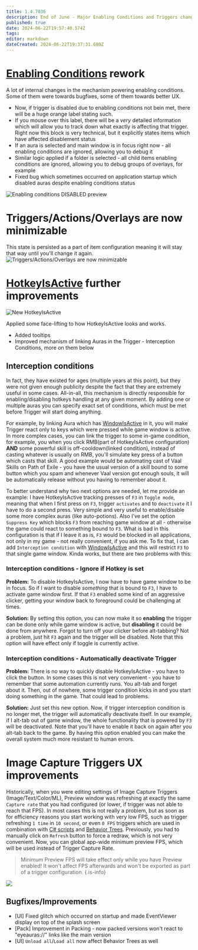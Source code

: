 ```yaml
---
title: 1.4.7036
description: End of June - Major Enabling Conditions and Triggers changes
published: true
date: 2024-06-22T19:57:40.574Z
tags: 
editor: markdown
dateCreated: 2024-06-22T19:37:31.680Z
---
```


# [Enabling Conditions](/en/features/enabling-conditions) rework
A lot of internal changes in the mechanism powering enabling conditions. Some of them were towards bugfixes, some of them towards better UX.

- Now, if trigger is disabled due to enabling conditions not bein met, there will be a huge orange label stating such. 
- If you mouse over this label, there will be a *very* detailed information which will allow you to track down what exactly is affecting that trigger. Right now this block is very technical, but it explicitly states items which have affected disablement status
- If an aura is selected and main window is in focus right now - all enabling conditions are ignored, allowing you to debug it
- Similar logic applied if a folder is selected - all child items enabling conditions are ignored, allowing you to debug groups of overlays, for example
- Fixed bug which sometimes occurred on application startup which disabled auras despite enabling conditions status

![Enabling conditions DISABLED preview](https://s3.eyeauras.net/media/2024/06/EyeAuras_q36at36WkBf43myU.png)

# Triggers/Actions/Overlays are now minimizable
This state is persisted as a part of item configuration meaning it will stay that way until you'll change it again.
![Triggers/Actions/Overlays are now minimizable](https://s3.eyeauras.net/media/2024/06/EyeAuras_Nbo9rjSiy906CTC1.png)

# [HotkeyIsActive](/en/triggers/hotkey-is-active) further improvements
![New HotkeyIsActive](https://s3.eyeauras.net/media/2024/06/EyeAuras_tamGDBtZFzTqqvoW.png)

Applied some face-lifting to how HotkeyIsActive looks and works. 
- Added tooltips 
- Improved mechanism of linking Auras in the Trigger - Interception Conditions, more on them below

## Interception conditions
In fact, they have existed for ages (multiple years at this point), but they were not given enough publicity despite the fact that they are extremely useful in some cases.
All-in-all, this mechanism is directly responsible for enabling/disabling hotkeys handling at any given moment. By adding one or multiple auras you can specify exact set of conditions, which must be met before Trigger will start doing anything. 

For example, by linking Aura which has [WindowIsActive](/en/triggers/window-is-active) in it, you will make Trigger react only to keys which were pressed while game window is active.
In more complex cases, you can link the trigger to some in-game condition, for example, you when you click RMB(part of HotkeyIsActive configuration) **AND** some powerful skill is off-cooldown(linked condition), instead of casting whatever is usually on RMB, you'll simulate key press of a button which casts that skill. A good example would be automating cast of Vaal Skills on Path of Exile - you have the usual version of a skill bound to some button which you spam and whenever Vaal version got enough souls, it will be automatically release without you having to remember about it.

To better understand why two next options are needed, let me provide an example:
I have HotkeyIsActive tracking presses of `F3` in `Toggle mode`, meaning that when I first press on `F3`, trigger `activates` and to `deactivate` it I have to do a second press. Very simple and very useful to enable/disable some more complex auras (like auto-potions). Also I've set the option `Suppress Key` which blocks `F3` from reaching game window at all - otherwise the game could react to something bound to `F3`. What is bad in this configuration is that if I leave it as is, `F3` would be blocked in all applications, not only in my game - not really convenient, if you ask me. 
To fix that, I can add `Interception condition` with [WindowIsActive](/en/triggers/window-is-active) and this will restrict `F3` to that single game window. Kinda works, but there are two problems with this:

### Interception conditions - Ignore if Hotkey is set
**Problem:** 
To disable HotkeyIsActive, I now have to have game window to be in focus. So if I want to disable _something_ that is bound to `F3`, I have to activate game window first. If that `F3` enabled some kind of an aggressive clicker, getting your window back to foreground could be challenging at times. 

**Solution:** 
By setting this option, you can now make it so **enabling** the trigger can be done only while game window is active, but **disabling** it could be done from anywhere. Forgot to turn off your clicker before alt-tabbing? Not a problem, just hit `F3` again and the trigger will be disabled. 
Note that this option will have effect only if toggle is currently active.

### Interception conditions - Automatically deactivate Trigger
**Problem:**
There is no way to quickly disable HotkeyIsActive - you have to click the button. In some cases this is not very convenient - you have to remember that some automation currently runs. You alt-tab and forget about it. Then, out of nowhere, some trigger condition kicks in and you start doing something in the game. That could lead to problems.
 
**Solution:**
Just set this new option. Now, if trigger interception condition is no longer met, the trigger will automatically deactivate itself. In our example, if I alt-tab out of game window, the whole functionality that is powered by `F3` will be deactivated. Note that you'll have to enable it back on again after you alt-tab back to the game. By having this option enabled you can make the overall system much more resistant to human errors.

# Image Capture Triggers UX improvements
Historically, when you were editing settings of Image Capture Triggers (Image/Text/Color/ML), Preview window was refreshing at exactly the same `Capture rate` that you had configured (or lower, if trigger was not able to reach that FPS). In most cases this is not really a problem, but as soon as for efficiency reasons you start working with very low FPS, such as trigger refreshing `1 time` in `10 second`, or even `0 FPS` triggers which are used in combination with [C# scripts](/en/scripting/getting-started) and [Behavior Trees](/en/behavior-trees/gettings-started). Previously, you had to manually click on `Refresh` button to force a redraw, which is not very convenient. Now, you can global app-wide minimum preview FPS, which will be used instead of Trigger Capture Rate. 

> Minimum Preview FPS will take effect only while you have Preview enabled! It won't affect FPS afterwards and won't be exported as part of a trigger configuration.
{.is-info}

![](https://s3.eyeauras.net/media/2024/06/EyeAuras_ne0AQtHXACipv7AM.png)


## Bugfixes/Improvements
- [UI] Fixed glitch which occurred on startup and made EventViewer display on top of the splash screen
- [Pack] Improvement in Packing - now packed versions won't react to "eyeauras://" links like the main version
- [UI] `Unload all`/`Load all` now affect Behavior Trees as well


